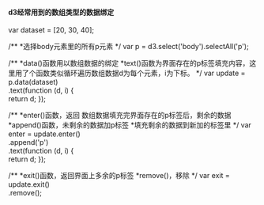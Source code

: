 #### d3经常用到的数组类型的数据绑定
var dataset = [20, 30, 40];

/**
*选择body元素里的所有p元素
*/
var p = d3.select('body').selectAll('p');           

/**
*data()函数用以数组数据的绑定
*text()函数为界面存在的p标签填充内容，这里用了个函数类似循环遍历数组数据d为每个元素，i为下标。
*/
var update = p.data(dataset)                          
		.text(function (d, i) {               
			return d;
		});

/**
*enter()函数，返回 数组数据填充完界面存在的p标签后，剩余的数据
*append()函数，未剩余的数据加p标签
*填充剩余的数据到新加的标签里
*/
var enter = update.enter()                             
		.append('p')                          
		.text(function (d, i) {              
			return d;
		});

/**
*exit()函数，返回界面上多余的p标签
*remove()，移除
*/
var exit = update.exit()                                  
		.remove();                           

		